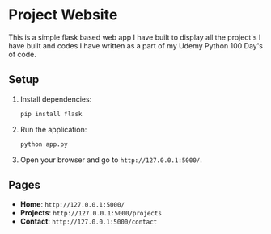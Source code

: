 # Project Website

This is a simple flask based web app I have built to display all the project's I have built and codes I have written as a part of my Udemy Python 100 Day's of code.

## Setup

1. Install dependencies:
    ```sh
    pip install flask
    ```

2. Run the application:
    ```sh
    python app.py
    ```

3. Open your browser and go to `http://127.0.0.1:5000/`.

## Pages

- **Home**: `http://127.0.0.1:5000/`
- **Projects**: `http://127.0.0.1:5000/projects`
- **Contact**: `http://127.0.0.1:5000/contact`